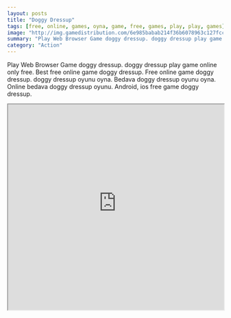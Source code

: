 ```yaml
---
layout: posts
title: "Doggy Dressup"
tags: [free, online, games, oyna, game, free, games, play, play, games]
image: "http://img.gamedistribution.com/6e985babab214f36b6078963c127fcca.jpg"
summary: "Play Web Browser Game doggy dressup. doggy dressup play game online only free. Best free online game doggy dressup. Free online game doggy dressup. doggy dressup oyunu oyna. Bedava doggy dressup oyunu oyna. Online bedava doggy dressup oyunu. Android, ios free game doggy dressup."
category: "Action"
---
```


Play Web Browser Game doggy dressup. doggy dressup play game online only free. Best free online game doggy dressup. Free online game doggy dressup. doggy dressup oyunu oyna. Bedava doggy dressup oyunu oyna. Online bedava doggy dressup oyunu. Android, ios free game doggy dressup.

<iframe width="100%" height="480px;" src="http://flash.gamedistribution.com?game=6e985babab214f36b6078963c127fcca"></iframe>